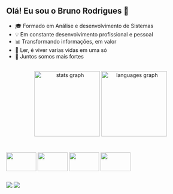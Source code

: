 
## Olá! Eu sou o Bruno Rodrigues 👋
  
- 🎓 Formado em Análise e desenvolvimento de Sistemas
- 💡 Em constante desenvolvimento profissional e pessoal
- 📊 Transformando informações, em valor
- 📗 Ler, é viver varias vidas em uma só
- 👯 Juntos somos mais fortes

<br>

<div align="center">
  <img src="https://github-readme-stats.vercel.app/api?username=LuizReinoso&hide_title=false&hide_rank=false&show_icons=true&include_all_commits=true&count_private=true&disable_animations=false&theme=react&locale=pt-br&hide_border=false" height="175" alt="stats graph"  />
  <img src="https://github-readme-stats.vercel.app/api/top-langs?username=LuizReinoso&locale=pt-br&hide_title=false&layout=compact&card_width=320&langs_count=5&theme=react&hide_border=false" height="175" alt="languages graph"  />


</div>


###


<div style="display: inline_block"><br>
  <img align="center"  height="50" width="80" <img src="https://cdn.jsdelivr.net/gh/devicons/devicon/icons/html5/html5-plain-wordmark.svg" />
  <img align="center"  height="50" width="80" src="https://cdn.jsdelivr.net/gh/devicons/devicon/icons/css3/css3-plain-wordmark.svg" />
  <img align="center"  height="50" width="80" <img src="https://cdn.jsdelivr.net/gh/devicons/devicon/icons/cplusplus/cplusplus-original.svg" />
  <img align="center"  height="50" width="80" src="https://cdn.jsdelivr.net/gh/devicons/devicon/icons/java/java-original-wordmark.svg" />
</div>  

   ##
  
<div>
<a href="https://www.linkedin.com/in/bruno-rodrigues-ba25b6209/" target="_blank"><img src="https://img.shields.io/badge/-LinkedIn-%230077B5?style=for-the-badge&logo=linkedin&logoColor=white" target="_blank"></a>  
 <a href = "mailto:brunoluiz_28@hotmail.com"><img src="https://img.shields.io/badge/-Gmail-%23333?style=for-the-badge&logo=gmail&logoColor=white" target="_blank"></a>
 
  </div>  

